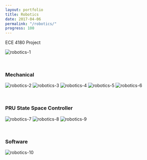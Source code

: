 ```yaml
---
layout: portfolio
title: Robotics
date: 2017-04-06
permalink: "/robotics/"
progress: 100
---
```


ECE 4180 Project


![robotics-1](/assets/img/portfolio/robotics/robotics-1.jpg)

<br>

### Mechanical
![robotics-2](/assets/img/portfolio/robotics/robotics-2.png)
![robotics-3](/assets/img/portfolio/robotics/robotics-3.png)
![robotics-4](/assets/img/portfolio/robotics/robotics-4.jpg)
![robotics-5](/assets/img/portfolio/robotics/robotics-5.jpg)
![robotics-6](/assets/img/portfolio/robotics/robotics-6.jpg)

<br>

### PRU State Space Controller
![robotics-7](/assets/img/portfolio/robotics/robotics-7.png)
![robotics-8](/assets/img/portfolio/robotics/robotics-8.png)
![robotics-9](/assets/img/portfolio/robotics/robotics-9.png)

<br>

### Software
![robotics-10](/assets/img/portfolio/robotics/robotics-10.png)